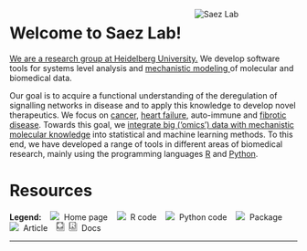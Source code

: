 [<img alt="Saez Lab" src="https://raw.githubusercontent.com/saezlab/.github/main/profile/logos/saezlab.png" align="right" width="180"/>](https://saezlab.org/)

# Welcome to Saez Lab!

[We are a research group at Heidelberg University.](https://saezlab.org/)
We develop software tools for systems level analysis and [mechanistic modeling
](https://saezlab.org/project/deriving-mechanistic-signatures-from-omics-data/)
of molecular and biomedical data.

Our goal is to acquire a functional understanding of the deregulation of
signalling networks in disease and to apply this knowledge to develop novel
therapeutics. We focus on [cancer](
http://saezlab.org/project/multiscale-pharmacogenomic-analysis-in-cancer),
[heart failure](
https://saezlab.org/project/comorbidities-in-heart-failure-a-network-approach/),
auto-immune and [fibrotic disease](
https://saezlab.org/project/unveiling-the-molecular-mechanisms-driving-kidney-and-liver-fibrosis/).
Towards this goal, we [integrate big (‘omics’) data with mechanistic molecular
knowledge](
https://saezlab.org/project/deriving-mechanistic-signatures-from-omics-data/)
into statistical and machine learning methods. To this end, we have developed a
range of tools in different areas of biomedical research, mainly using the
programming languages [R](
https://github.com/orgs/saezlab/repositories?language=r&type=all) and [Python](
https://github.com/orgs/saezlab/repositories?language=python&type=all).

# Resources

**Legend:**&nbsp;&nbsp;&nbsp;
<img src="https://raw.githubusercontent.com/saezlab/.github/main/profile/icons/home.svg" height="16">
&nbsp;Home page&nbsp;&nbsp;&nbsp;
<img src="https://raw.githubusercontent.com/saezlab/.github/main/profile/icons/r.svg" height="16">
&nbsp;R code&nbsp;&nbsp;&nbsp;
<img src="https://raw.githubusercontent.com/saezlab/.github/main/profile/icons/python.svg" height="16">
&nbsp;Python code&nbsp;&nbsp;&nbsp;
<img src="https://raw.githubusercontent.com/saezlab/.github/main/profile/icons/package.svg" height="16">
&nbsp;Package&nbsp;&nbsp;&nbsp;
<img src="https://raw.githubusercontent.com/saezlab/.github/main/profile/icons/article.svg" height="16">
&nbsp;Article&nbsp;&nbsp;&nbsp;
<img src="https://raw.githubusercontent.com/saezlab/.github/main/profile/icons/docs-py.svg" height="16">&nbsp;
<img src="https://raw.githubusercontent.com/saezlab/.github/main/profile/icons/docs-r.svg" height="16">
&nbsp;Docs

***
